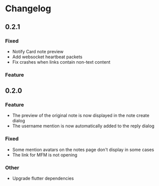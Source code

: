 # Changelog
## 0.2.1
### Fixed
- Notify Card note preview
- Add websocket heartbeat packets
- Fix crashes when links contain non-text content

### Feature


## 0.2.0

### Feature

- The preview of the original note is now displayed in the note create dialog
- The username mention is now automatically added to the reply dialog

### Fixed

- Some mention avatars on the notes page don't display in some cases
- The link for MFM is not opening

### Other

- Upgrade flutter dependencies